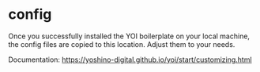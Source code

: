 # config

Once you successfully installed the YOI boilerplate on your local machine, the config files are copied to this location. Adjust them to your needs.

Documentation: https://yoshino-digital.github.io/yoi/start/customizing.html
